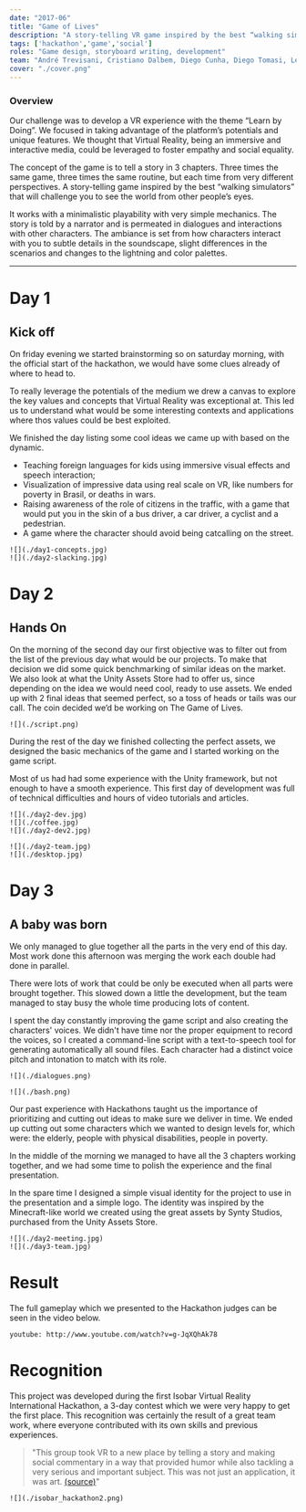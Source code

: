 ```yaml
---
date: "2017-06"
title: "Game of Lives"
description: "A story-telling VR game inspired by the best “walking simulators” that will challenge you to see the world from other people’s eyes."
tags: ['hackathon','game','social']
roles: "Game design, storyboard writing, development"
team: "André Trevisani, Cristiano Dalbem, Diego Cunha, Diego Tomasi, Leonardo Schenfeld, Victória Aiello"
cover: "./cover.png"
---
```



### Overview


Our challenge was to develop a VR experience with the theme “Learn by Doing”. We focused in taking advantage of the platform’s potentials and unique features. We thought that Virtual Reality, being an immersive and interactive media, could be leveraged to foster empathy and social equality.

The concept of the game is to tell a story in 3 chapters. Three times the same game, three times the same routine, but each time from very different perspectives. A story-telling game inspired by the best “walking simulators” that will challenge you to see the world from other people’s eyes.

It works with a minimalistic playability with very simple mechanics. The story is told by a narrator and is permeated in dialogues and interactions with other characters. The ambiance is set from how characters interact with you to subtle details in the soundscape, slight differences in the scenarios and changes to the lightning and color palettes.


---

# Day 1
## Kick off

On friday evening we started brainstorming so on saturday morning, with the official start of the hackathon, we would have some clues already of where to head to.

To really leverage the potentials of the medium we drew a canvas to explore the key values and concepts that Virtual Reality was exceptional at. This led us to understand what would be some interesting contexts and applications where thos values could be best exploited.

We finished the day listing some cool ideas we came up with based on the dynamic.
* Teaching foreign languages for kids using immersive visual effects and speech interaction;
* Visualization of impressive data using real scale on VR, like numbers for poverty in Brasil, or deaths in wars.
* Raising awareness of the role of citizens in the traffic, with a game that would put you in the skin of a bus driver, a car driver, a cyclist and a pedestrian.
* A game where the character should avoid being catcalling on the street.

```grid|2
![](./day1-concepts.jpg)
![](./day2-slacking.jpg)
```

<!-- ```grid|1
![](./day1-meeting.jpg)
``` -->


# Day 2
## Hands On

On the morning of the second day our first objective was to filter out from the list of the previous day what would be our projects. To make that decision we did some quick benchmarking of similar ideas on the market. We also look at what the Unity Assets Store had to offer us, since depending on the idea we would need cool, ready to use assets. We ended up with 2 final ideas that seemed perfect, so a toss of heads or tails was our call. The coin decided we’d be working on The Game of Lives.

```grid|1
![](./script.png)
``` 

During the rest of the day we finished collecting the perfect assets, we designed the basic mechanics of the game and I started working on the game script. 

Most of us had had some experience with the Unity framework, but not enough to have a smooth experience. This first day of development was full of technical difficulties and hours of video tutorials and articles. 

```grid|3
![](./day2-dev.jpg)
![](./coffee.jpg)
![](./day2-dev2.jpg)
```


```grid|2
![](./day2-team.jpg)
![](./desktop.jpg) 
```


# Day 3
## A baby was born

We only managed to glue together all the parts in the very end of this day. Most work done this afternoon was merging the work each double had done in parallel. 

There were lots of work that could be only be executed when all parts were brought together. This slowed down a little the development, but the team managed to stay busy the whole time producing lots of content.

I spent the day constantly improving the game script and also creating the characters' voices. We didn't have time nor the proper equipment to record the voices, so I created a command-line script with a text-to-speech tool for generating automatically all sound files. Each character had a distinct voice pitch and intonation to match with its role.

```grid|1
![](./dialogues.png)
```

```grid|1
![](./bash.png)
```

Our past experience with Hackathons taught us the importance of prioritizing and cutting out ideas to make sure we deliver in time. We ended up cutting out some characters which we wanted to design levels for, which were: the elderly, people with physical disabilities, people in poverty.

In the middle of the morning we managed to have all the 3 chapters working together, and we had some time to polish the experience and the final presentation.

In the spare time I designed a simple visual identity for the project to use in the presentation and a simple logo. The identity was inspired by the Minecraft-like world we created using the great assets by Synty Studios, purchased from the Unity Assets Store.

```grid|2
![](./day2-meeting.jpg)
![](./day3-team.jpg)
```


# Result

The full gameplay which we presented to the Hackathon judges can be seen in the video below.

`youtube: http://www.youtube.com/watch?v=g-JqXQhAk78` 


# Recognition

This project was developed during the first Isobar Virtual Reality International Hackathon, a 3-day contest which we were very happy to get the first place. This recognition was certainly the result of a great team work, where everyone contributed with its own skills and previous experiences.

> "This group took VR to a new place by telling a story and making social commentary in a way that provided humor while also tackling a very serious and important subject. This was not just an application, it was art. [(source)](https://squeeze.isobar.com/2017/06/19/hackathon-virtual-reality/)"
 

```grid|1
![](./isobar_hackathon2.png)
```